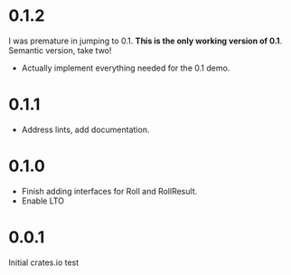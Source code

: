 # 0.1.2

I was premature in jumping to 0.1.  **This is the only working version of 0.1**.  Semantic version, take two!

* Actually implement everything needed for the 0.1 demo.

# 0.1.1

* Address lints, add documentation.

# 0.1.0

* Finish adding interfaces for Roll and RollResult.
* Enable LTO

# 0.0.1

Initial crates.io test